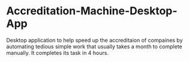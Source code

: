 # Accreditation-Machine-Desktop-App

Desktop application to help speed up the accreditaion of compaines by automating tedious simple work that usually takes a month to complete manually.
It completes its task in 4 hours.
